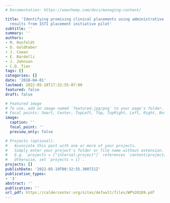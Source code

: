 ```yaml
---
# Documentation: https://wowchemy.com/docs/managing-content/

title: 'Identifying promising clinical placements using administrative data: Preliminary
  results from ISTI placement initiative pilot'
subtitle: ''
summary: ''
authors:
- M. Ronfeldt
- D. Goldhaber
- J. Cowan
- E. Bardelli
- J. Johnson
- C.D. Tien
tags: []
categories: []
date: '2018-04-01'
lastmod: 2022-05-18T17:32:55-07:00
featured: false
draft: false

# Featured image
# To use, add an image named `featured.jpg/png` to your page's folder.
# Focal points: Smart, Center, TopLeft, Top, TopRight, Left, Right, BottomLeft, Bottom, BottomRight.
image:
  caption: ''
  focal_point: ''
  preview_only: false

# Projects (optional).
#   Associate this post with one or more of your projects.
#   Simply enter your project's folder or file name without extension.
#   E.g. `projects = ["internal-project"]` references `content/project/deep-learning/index.md`.
#   Otherwise, set `projects = []`.
projects: []
publishDate: '2022-05-19T00:32:55.300721Z'
publication_types:
- '3'
abstract: ''
publication: ''
url_pdf: https://caldercenter.org/sites/default/files/WP%20189.pdf
---
```

